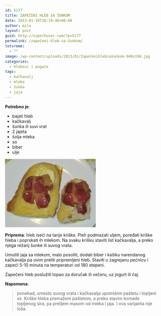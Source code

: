 ```yaml
---
id: 5177
title: ZAPEČENI HLEB SA ŠUNKOM
date: 2013-01-26T16:19:40+00:00
author: mila
layout: post
guid: http://superkuvar.com/?p=5177
permalink: /zapečeni-hleb-sa-šunkom/
totvreme:
  - ""
image: /wp-content/uploads/2013/01/Zapečenihlebsašunkom-940x198.jpg
categories:
  - hlebovi i pogače
tags:
  - kačkavalj
  - mleko
  - šunka
  - jaja
---
```

**Potrebno je**:

  * bajati hleb
  * kačkavalj
  * šunka ili suvi vrat
  * 2 jajeta
  * šolja mleka
  * so
  * biber
  * ulje

<img class="alignnone size-medium wp-image-5178" src="/wp-content/uploads/2013/01/Zapečenihlebsašunkom-1024x768.jpg" alt="Zapečenihlebsašunkom" width="300" height="225" /> 

**Priprema**: hleb iseći na tanje kriške. Pleh podmazati uljem, poređati kriške hleba i poprskati ih mlekom. Na svaku krišku staviti list kačkavalja, a preko njega režanj šunke ili suvog vrata.

Umutiti jaja sa mlekom, malo posoliti, dodati biber i kašiku narendanog kačkavalja pa ovim preliti pripremljeni hleb. Staviti u zagrejanu pećnicu i zapeći 5-10 minuta na temperaturi od 180 stepeni.

Zapečeni hleb poslužiti topao za doručak ili večeru, uz jogurt ili čaj.

**Napomena**: 
> ponekad, umesto suvog vrata i kačkavalja upotrebim paštetu i topljeni sir. Kriške hleba premažem paštetom, a preko stavim komade topljenog sira, pa prelijem masom od mleka i jaja. I ova varijanta nije loša.